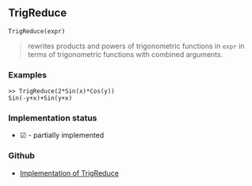 ## TrigReduce

```
TrigReduce(expr)
```

> rewrites products and powers of trigonometric functions in `expr` in terms of trigonometric functions with combined arguments.
 
### Examples

```
>> TrigReduce(2*Sin(x)*Cos(y))
Sin(-y+x)+Sin(y+x)
```






### Implementation status

* &#x2611; - partially implemented

### Github

* [Implementation of TrigReduce](https://github.com/axkr/symja_android_library/blob/master/symja_android_library/matheclipse-core/src/main/java/org/matheclipse/core/reflection/system/TrigReduce.java#L55) 
